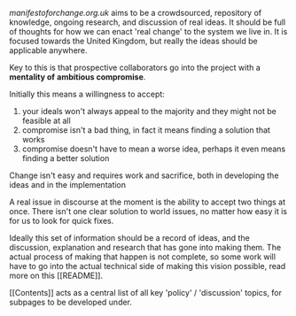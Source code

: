  *manifestoforchange.org.uk* aims to be a crowdsourced, repository of knowledge, ongoing research, and discussion of real ideas. It should be full of thoughts for how we can enact 'real change' to the system we live in. It is focused towards the United Kingdom, but really the ideas should be applicable anywhere.

Key to this is that prospective collaborators go into the project with a **mentality of** **ambitious compromise**. 

Initially this means a willingness to accept:
1. your ideals won't always appeal to the majority and they might not be feasible at all
2. compromise isn't a bad thing, in fact it means finding a solution that works
3. compromise doesn't have to mean a worse idea, perhaps it even means finding a better solution

Change isn't easy and requires work and sacrifice, both in developing the ideas and in the implementation

A real issue in discourse at the moment is the ability to accept two things at once. There isn't one clear solution to world issues, no matter how easy it is for us to look for quick fixes.

Ideally this set of information should be a record of ideas, and the discussion, explanation and research that has gone into making them. The actual process of making that happen is not complete, so some work will have to go into the actual technical side of making this vision possible, read more on this [[README]].

[[Contents]] acts as a central list of all key 'policy' / 'discussion' topics, for subpages to be developed under.

